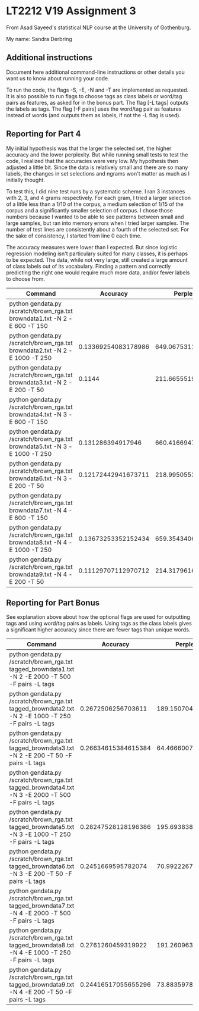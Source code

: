 # LT2212 V19 Assignment 3

From Asad Sayeed's statistical NLP course at the University of Gothenburg.

My name: Sandra Derbring

## Additional instructions

Document here additional command-line instructions or other details you
want us to know about running your code.

To run the code, the flags -S, -E, -N and -T are implemented as requested. It is also possible to run flags to choose tags as class labels or word/tag pairs as features, as asked for in the bonus part. The flag [-L tags] outputs the labels as tags. The flag [-F pairs] uses the word/tag pair as features instead of words (and outputs them as labels, if not the -L flag is used). 

## Reporting for Part 4

My initial hypothesis was that the larger the selected set, the higher accuracy and the lower perplexity. But while running small tests to test the code, I realized that the accuracies were very low. My hypothesis then adjusted a little bit. Since the data is relatively small and there are so many labels, the changes in set selections and ngrams won't matter as much as I initially thought. 

To test this, I did nine test runs by a systematic scheme. I ran 3 instances with 2, 3, and 4 grams respectively.
For each gram, I tried a larger selection of a little less than a 1/10 of the corpus, a medium selection of 1/15 of the corpus and a significantly smaller selection of corpus. I chose those numbers because I wanted to be able to see patterns between small and large samples, but ran into memory errors when I tried larger samples. The number of test lines are consistently about a fourth of the selected set.
For the sake of consistency, I started from line 0 each time. 

The accuracy measures were lower than I expected. But since logistic regression modeling isn't particulary suited for many classes, it is perhaps to be expected. The data, while not very large, still created a large amount of class labels out of its vocabulary. Finding a pattern and correctly predicting the right one would require much more data, and/or fewer labels to choose from. 


| Command                                                                     | Accuracy             | Perplexity        |
|-----------------------------------------------------------------------------|----------------------|-------------------|
| python gendata.py /scratch/brown_rga.txt browndata1.txt -N 2 -E 600 -T 150 |                                         
| python gendata.py /scratch/brown_rga.txt browndata2.txt -N 2 -E 1000 -T 250 | 0.13369254083178986  | 649.0675311467971 |
| python gendata.py /scratch/brown_rga.txt browndata3.txt -N 2 -E 200  -T 50  | 0.1144               | 211.6655519438415 |
| python gendata.py /scratch/brown_rga.txt browndata4.txt -N 3 -E 600 -T 150 |                                         
| python gendata.py /scratch/brown_rga.txt browndata5.txt -N 3 -E 1000 -T 250 | 0.131286394917946    | 660.4166947750257 |
| python gendata.py /scratch/brown_rga.txt browndata6.txt -N 3 -E 200  -T 50  | 0.12172442941673711  | 218.9950553462103 |
| python gendata.py /scratch/brown_rga.txt browndata7.txt -N 4 -E 600 -T 150 |                                         
| python gendata.py /scratch/brown_rga.txt browndata8.txt -N 4 -E 1000 -T 250 | 0.13673253352152434  | 659.3543406562037 |                                        
| python gendata.py /scratch/brown_rga.txt browndata9.txt -N 4 -E 200  -T 50  | 0.11129707112970712  | 214.31796164207617|                    


## Reporting for Part Bonus 

See explanation above about how the optional flags are used for outputting tags and using word/tag pairs as labels.
Using tags as the class labels gives a significant higher accuracy since there are fewer tags than unique words.

| Command                                                                                             | Accuracy             | Perplexity         |
|-----------------------------------------------------------------------------------------------------|----------------------|--------------------|
| python gendata.py /scratch/brown_rga.txt tagged_browndata1.txt -N 2 -E 2000 -T 500 -F pairs -L tags |                                         
| python gendata.py /scratch/brown_rga.txt tagged_browndata2.txt -N 2 -E 1000 -T 250 -F pairs -L tags | 0.2672506256703611   | 189.1507040289585  |
| python gendata.py /scratch/brown_rga.txt tagged_browndata3.txt -N 2 -E 200  -T 50 -F pairs -L tags  | 0.26634615384615384  | 64.46660070570107  |
| python gendata.py /scratch/brown_rga.txt tagged_browndata4.txt -N 3 -E 2000 -T 500 -F pairs -L tags |                                         
| python gendata.py /scratch/brown_rga.txt tagged_browndata5.txt -N 3 -E 1000 -T 250 -F pairs -L tags | 0.28247528128196386  | 195.69383853249778 |
| python gendata.py /scratch/brown_rga.txt tagged_browndata6.txt -N 3 -E 200  -T 50 -F pairs -L tags  | 0.2451669595782074   | 70.992226710265    |
| python gendata.py /scratch/brown_rga.txt tagged_browndata7.txt -N 4 -E 2000 -T 500 -F pairs -L tags |                                         
| python gendata.py /scratch/brown_rga.txt tagged_browndata8.txt -N 4 -E 1000 -T 250 -F pairs -L tags | 0.2761260459319922   | 191.26096338783495 |                                 
| python gendata.py /scratch/brown_rga.txt tagged_browndata9.txt -N 4 -E 200  -T 50 -F pairs -L tags  | 0.24416517055655296  | 73.88359785334593  |